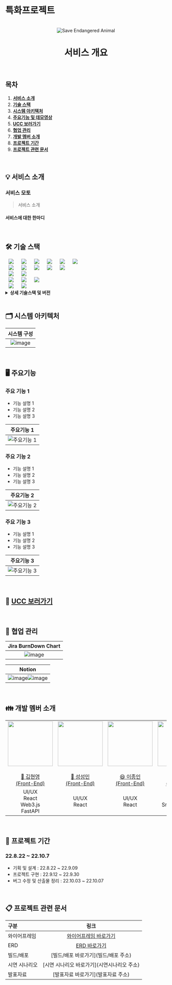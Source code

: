 # 특화프로젝트

<div align="center">
  <br />
  <img src="./assets/sea.png" alt="Save Endangered Animal" />
  <br />
  <h1>서비스 개요</h1>
  <br />
</div>

## 목차

1. [**서비스 소개**](#1)
2. [**기술 스택**](#2)
3. [**시스템 아키텍처**](#3)
4. [**주요기능 및 데모영상**](#4)
5. [**UCC 보러가기**](#5)
6. [**협업 관리**](#6)
7. [**개발 멤버 소개**](#7)
8. [**프로젝트 기간**](#8)
9. [**프로젝트 관련 문서**](#9)

<br/>

<div id="1"></div>

## 💡 서비스 소개

### 서비스 모토

> 서비스 소개

#### 서비스에 대한 한마디

<br/>

<div id="2"></div>

## 🛠️ 기술 스택

<img src="https://img.shields.io/badge/Amazon S3-569A31?style=for-the-badge&logo=Amazon S3&logoColor=white" style="height : auto; margin-left : 10px; margin-right : 10px;"/>
<img src="https://img.shields.io/badge/Ubuntu-E95420?style=for-the-badge&logo=Ubuntu&logoColor=white" style="height : auto; margin-left : 10px; margin-right : 10px;"/>
<img src="https://img.shields.io/badge/Jenkins-D24939?style=for-the-badge&logo=Jenkins&logoColor=white" style="height : auto; margin-left : 10px; margin-right : 10px;"/>
<img src="https://img.shields.io/badge/Docker-2496ED?style=for-the-badge&logo=Docker&logoColor=white" style="height : auto; margin-left : 10px; margin-right : 10px;"/>
<img src="https://img.shields.io/badge/Nginx-009639?style=for-the-badge&logo=NGINX&logoColor=white" style="height : auto; margin-left : 10px; margin-right : 10px;"/>
<img src="https://img.shields.io/badge/IPFS-65C2CB?style=for-the-badge&logo=IPFS&logoColor=white" style="height : auto; margin-left : 10px; margin-right : 10px;"/>
<br>
<img src="https://img.shields.io/badge/Java-FF7800?style=for-the-badge&logo=Java&logoColor=white" style="height : auto; margin-left : 10px; margin-right : 10px;"/>
<img src="https://img.shields.io/badge/Spring Boot-6DB33F?style=for-the-badge&logo=Spring Boot&logoColor=white" style="height : auto; margin-left : 10px; margin-right : 10px;"/>
<img src="https://img.shields.io/badge/JPA-000000?style=for-the-badge" style="height : auto; margin-left : 10px; margin-right : 10px;"/>
<img src="https://img.shields.io/badge/Gradle-02303A?style=for-the-badge&logo=Gradle&logoColor=white" style="height : auto; margin-left : 10px; margin-right : 10px;"/>
<img src="https://img.shields.io/badge/MySQL-4479A1?style=for-the-badge&logo=MySQL&logoColor=white" style="height : auto; margin-left : 10px; margin-right : 10px;"/>
<br>

<img src="https://img.shields.io/badge/Python-3776AB?style=for-the-badge&logo=Python&logoColor=white" style="height : auto; margin-left : 10px; margin-right : 10px;"/>
<img src="https://img.shields.io/badge/FastAPI-009688?style=for-the-badge&logo=FastAPI&logoColor=white" style="height : auto; margin-left : 10px; margin-right : 10px;"/>
<br>

<img src="https://img.shields.io/badge/React-61DAFB?style=for-the-badge&logo=React&logoColor=white" style="height : auto; margin-left : 10px; margin-right : 10px;"/>
<img src="https://img.shields.io/badge/Node.js-339939?style=for-the-badge&logo=Node.js&logoColor=white" style="height : auto; margin-left : 10px; margin-right : 10px;"/>
<img src="https://img.shields.io/badge/Web3.js-F16822?style=for-the-badge&logo=Web3.js&logoColor=white" style="height : auto; margin-left : 10px; margin-right : 10px;"/>

<br>
<img src="https://img.shields.io/badge/Jira-0052CC?style=for-the-badge&logo=Jira&logoColor=white" style="height : auto; margin-left : 10px; margin-right : 10px;"/>
<img src="https://img.shields.io/badge/GitLab-FCA121?style=for-the-badge&logo=GitLab&logoColor=white" style="height : auto; margin-left : 10px; margin-right : 10px;"/> <br/>

<details><summary> <b> 상세 기술스택 및 버전</b> </summary>

| 구분            | 기술스택            | 상세내용               | 버전          |
| ------------- | --------------- | ------------------ | ----------- |
| 공통            | 형상관리            | Gitlab             | \-          |
|               | 이슈관리            | Jira               | \-          |
|               | 커뮤니케이션          | Mattermost, Notion | \-          |
| BackEnd       | DB              | MySQL              | 5.7         |
|               |                 | JPA                | \-          |
|               | Java            | Zulu               | 8.33.0.1    |
|               | Spring          | Spring             | 5.3.6       |
|               |                 | Spring Boot        | 2.4.5       |
|               | IDE             | IntelliJ           | 2022.1.3    |
|               | Cloud Storage   | AWS S3             | \-          |
|               | Build           | Gradle             | 7.3.2       |
|               | API Docs        | Postman            |             |
| SmartContract |                 | Solidity           | ^0.8.4      |
|               | IDE             | Remix              | 0.26.3      |
| FrontEnd      | HTML5           |                    | \-          |
|               | CSS3            |                    | \-          |
|               | JavaScript(ES6) |                    | \-          |
|               | React           | React              | 17.0.0      |
|               | IDE             | Visual Studio Code | 1.70.0      |
| Server        | 서버              | AWS EC2            | \-          |
|               | 플랫폼             | Ubuntu             | 20.04.3 LTS |
|               | CI/CD           | Docker             | 20.10.17    |
|               |                 | Jenkins            | 2.361.1     |

</details>

<br />

<div id="3"></div>

## 🗂️ 시스템 아키텍처

| 시스템 구성                                                       |
|:------------------------------------------------------------:|
| ![image](./assets/아키텍쳐.png) |

<br />

<div id="4"></div>

## 🖥️ 주요기능

### 주요 기능 1

- 기능 설명 1
- 기능 설명 2
- 기능 설명 3

| 주요기능 1                             |
|:----------------------------------:|
| <img src="이미지 url" alt="주요기능 1" /> |

### 주요 기능 2

- 기능 설명 1
- 기능 설명 2
- 기능 설명 3

| 주요기능 2                             |
|:----------------------------------:|
| <img src="이미지 url" alt="주요기능 2" /> |

### 주요 기능 3

- 기능 설명 1
- 기능 설명 2
- 기능 설명 3

| 주요기능 3                             |
|:----------------------------------:|
| <img src="이미지 url" alt="주요기능 3" /> |

<br/>

<div id="5"></div>

## 🎥 [UCC 보러가기](https://youtu.be/m4tpFUsXdW0)

<br />

## 👥 협업 관리

| Jira BurnDown Chart                                               |
|:-----------------------------------------------------------------:|
| ![image](./assets/번다운차트.png) |

| Notion                                                                                                                            |
|:---------------------------------------------------------------------------------------------------------------------------------:|
| ![image](./assets/API명세서.png)![image](./assets/회의록.png) |

<br />

## 👪 개발 멤버 소개

<table>
    <tr>
        <td height="140px" align="center"> <a href="https://github.com/Cr-Mo-Marco-3000">
            <img src="./assets/김현영.jpg" width="140px" /> <br><br> 👑 김현영 <br>(Front-End) </a> <br></td>
        <td height="140px" align="center"> <a href="https://github.com/깃허브 링크">
            <img src="./assets/성성민.jpg" width="140px" /> <br><br> 🙂 성성민 <br>(Front-End) </a> <br></td>
        <td height="140px" align="center"> <a href="https://github.com/깃허브 링크">
            <img src="./assets/이종인.jpg" width="140px" /> <br><br> 😆 이종인 <br>(Front-End) </a> <br></td>
        <td height="140px" align="center"> <a href="https://github.com/SilverLight96">
            <img src="./assets/강경은.jpg" width="140px" /> <br><br> 😁 강경은 <br>(Back-End) </a> <br></td>
        <td height="140px" align="center"> <a href="https://github.com/kkh9700">
            <img src="./assets/김경환.jpg" width="140px" /> <br><br> 😶 김경환 <br>(Back-End) </a> <br></td>
    </tr>
    <tr>
        <td align="center">UI/UX<br/>React<br/>Web3.js<br/>FastAPI</td>
        <td align="center">UI/UX<br/>React<br</td>
        <td align="center">UI/UX<br/>React</td>
        <td align="center">REST API<br/>Smart Contract<br/></td>
        <td align="center">REST API<br/>DB<br/>S3<br/>CI/CD<br/></td>
    </tr>
</table>

<br />

<div id="8"></div>

<div id="8"></div>

## 📆 프로젝트 기간

### 22.8.22 ~ 22.10.7

- 기획 및 설계 : 22.8.22 ~ 22.9.09
- 프로젝트 구현 : 22.9.12 ~ 22.9.30
- 버그 수정 및 산출물 정리 : 22.10.03 ~ 22.10.07

<br />

<div id="9"></div>

## 📋 프로젝트 관련 문서

| 구분      | 링크                                                                                                                      |
|:------- |:-----------------------------------------------------------------------------------------------------------------------:|
| 와이어프레임  | [와이어프레임 바로가기](https://www.figma.com/file/6AqH2FhNiE8bfmz9ejHpCT/%ED%8A%B9%ED%99%94-5%EB%B0%98-6%EC%A1%B0?node-id=0%3A1) |
| ERD     | [ERD 바로가기](https://www.erdcloud.com/d/cwdAmY6DuYgX46o2F)                                                                |
| 빌드/배포   | [빌드/배포 바로가기](빌드/배포 주소)                                                                                                  |
| 시연 시나리오 | [시연 시나리오 바로가기](시연시나리오 주소)                                                                                               |
| 발표자료    | [발표자료 바로가기](발표자료 주소)                                                                                                    |
